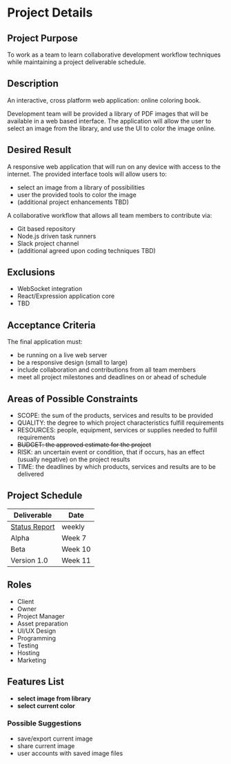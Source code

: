 # Project Details

## Project Purpose

To work as a team to learn collaborative development workflow techniques while maintaining a project deliverable schedule.

## Description

An interactive, cross platform web application: online coloring book.

Development team will be provided a library of PDF images that will be available in a web based interface. The application will allow the user to select an image from the library, and use the UI to color the image online.

## Desired Result

A responsive web application that will run on any device with access to the internet. The provided interface tools will allow users to:

- select an image from a library of possibilities
- user the provided tools to color the image
- (additional project enhancements TBD)

A collaborative workflow that allows all team members to contribute via:

- Git based repository
- Node.js driven task runners
- Slack project channel
- (additional agreed upon coding techniques TBD)

## Exclusions

- WebSocket integration
- React/Expression application core
- TBD

## Acceptance Criteria

The final application must:

- be running on a live web server
- be a responsive design (small to large)
- include collaboration and contributions from all team members
- meet all project milestones and deadlines on or ahead of schedule

## Areas of Possible Constraints

- SCOPE: the sum of the products, services and results to be provided
- QUALITY: the degree to which project characteristics fulfill requirements
- RESOURCES: people, equipment, services or supplies needed to fulfill requirements
- ~~BUDGET: the approved estimate for the project~~
- RISK: an uncertain event or condition, that if occurs, has an effect (usually negative) on the project results
- TIME: the deadlines by which products, services and results are to be delivered

## Project Schedule

| Deliverable | Date |
| ----------- | ---- |
| [Status Report](Project-Status-Report.pdf) | weekly |
| Alpha | Week 7 |
| Beta | Week 10 |
| Version 1.0 | Week 11 |

## Roles

- Client
- Owner
- Project Manager
- Asset preparation
- UI/UX Design
- Programming
- Testing
- Hosting
- Marketing

## Features List

- **select image from library**
- **select current color**

### Possible Suggestions

- save/export current image
- share current image
- user accounts with saved image files
